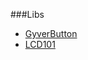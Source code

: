 ###Libs
* [GyverButton](https://github.com/AlexGyver/GyverLibs#GyverButton)
* [LCD101](https://github.com/alexandro-45/LCD101)
